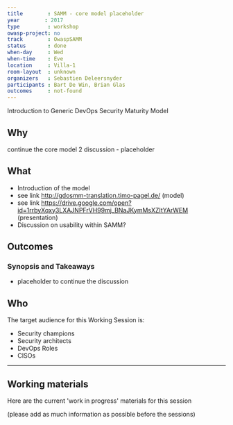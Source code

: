 ```yaml
---
title        : SAMM - core model placeholder
year		: 2017
type         : workshop
owasp-project: no
track        : OwaspSAMM
status       : done
when-day     : Wed
when-time    : Eve
location     : Villa-1
room-layout  : unknown
organizers   : Sebastien Deleersnyder
participants : Bart De Win, Brian Glas
outcomes     : not-found 
---
```


Introduction to Generic DevOps Security Maturity Model

## Why

continue the core model 2 discussion - placeholder

## What

- Introduction of the model
- see link http://gdosmm-translation.timo-pagel.de/ (model)
- see link https://drive.google.com/open?id=1rrbyXqxy3LXAJNPFrVH99mj_BNaJKymMsXZItYArWEM (presentation)
- Discussion on usability within SAMM?

## Outcomes

### Synopsis and Takeaways
- placeholder to continue the discussion

## Who

The target audience for this Working Session is:

- Security champions
- Security architects
- DevOps Roles
- CISOs

---

## Working materials

Here are the current 'work in progress' materials for this session

(please add as much information as possible before the sessions)
